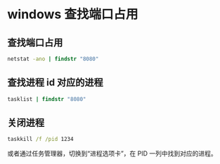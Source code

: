 # windows 查找端口占用

## 查找端口占用

```cmd
netstat -ano | findstr "8080"
```

## 查找进程 id 对应的进程

```cmd
tasklist | findstr "8080"
```

## 关闭进程

```cmd
taskkill /f /pid 1234
```

或者通过任务管理器，切换到“进程选项卡”，在 PID 一列中找到对应的进程。
